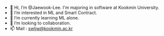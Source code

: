 - 👋 Hi, I’m @Jaewook-Lee. I'm majoring in software at Kookmin University.
- 👀 I’m interested in ML and Smart Contract.
- 🌱 I’m currently learning ML alone.
- 💞️ I’m looking to collaboration.
- 📫 Mail : swljw@kookmin.ac.kr

<!---
Jaewook-Lee/Jaewook-Lee is a ✨ special ✨ repository because its `README.md` (this file) appears on your GitHub profile.
You can click the Preview link to take a look at your changes.
--->
